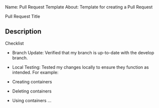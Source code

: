 Name: Pull Request Template
About: Template for creating a Pull Request

Pull Request Title


Description
- 


Checklist
- Branch Update: Verified that my branch is up-to-date with the develop branch.

- Local Testing: Tested my changes locally to ensure they function as intended. For example:

- Creating containers
- Deleting containers
- Using containers
...
